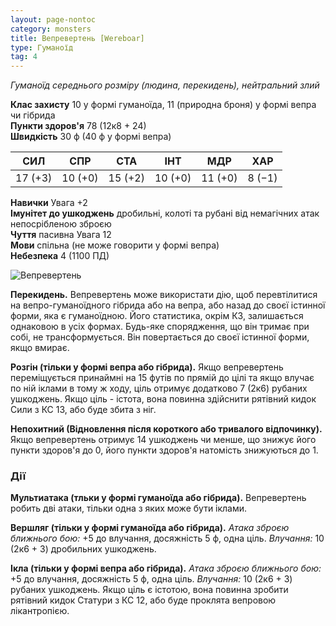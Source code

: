 ```yaml
---
layout: page-nontoc
category: monsters
title: Вепревертень [Wereboar]
type: Гуманоїд
tag: 4
---
```


_Гуманоїд середнього розміру (людина, перекидень), нейтральний злий_

**Клас захисту** 10 у формі гуманоїда, 11 (природна броня) у формі вепра чи гібрида    
**Пункти здоров'я** 78 (12к8 + 24)    
**Швидкість** 30 ф (40 ф у формі вепра)

| СИЛ     | СПР     | СТА     | ІНТ     | МДР     | ХАР    |
| ------- | ------- | ------- | ------- | ------- | ------ |
| 17 (+3) | 10 (+0) | 15 (+2) | 10 (+0) | 11 (+0) | 8 (−1) |

**Навички** Увага +2    
**Імунітет до ушкоджень** дробильні, колоті та рубані від немагічних атак непосрібленою зброєю    
**Чуття** пасивна Увага 12    
**Мови** спільна (не може говорити у формі вепра)    
**Небезпека** 4 (1100 ПД)

![Вепревертень](https://www.dndbeyond.com/avatars/thumbnails/30832/513/1000/1000/638063840378621476.png)

**Перекидень.** Вепревертень може використати дію, щоб перевтілитися на вепро-гуманоїдного гібрида або на вепра, або назад до своєї істинної форми, яка є гуманоїдною. Його статистика, окрім КЗ, залишається однаковою в усіх формах. Будь-яке спорядження, що він тримає при собі, не трансформується. Він повертається до своєї істинної форми, якщо вмирає.    

**Розгін (тільки у формі вепра або гібрида).** Якщо вепревертень переміщується принаймні на 15 футів по прямій до цілі та якщо влучає по ній іклами в тому ж ходу, ціль отримує додатково 7 (2к6) рубаних ушкоджень. Якщо ціль - істота, вона повинна здійснити рятівний кидок Сили з КС 13, або буде збита з ніг.    

**Непохитний (Відновлення після короткого або тривалого відпочинку).** Якщо вепревертень отримує 14 ушкоджень чи менше, що знижує його пункти здоров'я до 0, його пункти здоров'я натомість знижуються до 1.

### Дії
**Мультиатака (тльки у формі гуманоїда або гібрида).** Вепревертень робить дві атаки, тільки одна з яких може бути іклами.    

**Вершляг (тільки у формі гуманоїда або гібрида).** _Атака зброєю ближнього бою:_ +5 до влучання, досяжність 5 ф, одна ціль. _Влучання:_ 10 (2к6 + 3) дробильних ушкоджень.    

**Ікла (тільки у формі вепра або гібрида).** _Атака зброєю ближнього бою:_ +5 до влучання, досяжність 5 ф, одна ціль. _Влучання:_ 10 (2к6 + 3) рубаних ушкоджень. Якщо ціль є істотою, вона повинна зробити рятівний кидок Статури з КС 12, або буде проклята вепровою лікантропією.
